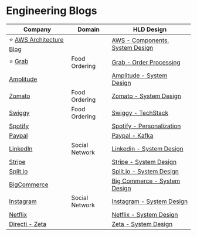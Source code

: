 # Engineering Blogs

| Company                                                                    | Domain         | HLD Design                                                                                                      |
|----------------------------------------------------------------------------|----------------|-----------------------------------------------------------------------------------------------------------------|
| :star: [AWS Architecture Blog](https://aws.amazon.com/blogs/architecture/) |                | [AWS - Components, System Design](src/2_AWSComponents/Readme.md)                                                |
| :star: [Grab](https://engineering.grab.com/)                               | Food Ordering  | [Grab - Order Processing](src/3_HLDDesignProblems/FoodOrderingZomatoSwiggyDesign/GrabTechStack/Readme.md)       |
| [Amplitude](https://amplitude.com/blog)                                    |                | [Amplitude - System Design](src/3_HLDDesignProblems/AmplitudeSystemDesign/Readme.md)                            |
| [Zomato](https://blog.zomato.com/author/engineering)                       | Food Ordering  | [Zomato - System Design](src/3_HLDDesignProblems/FoodOrderingZomatoSwiggyDesign/Readme.md)                      |
| [Swiggy](https://bytes.swiggy.com/)                                        | Food Ordering  | [Swiggy - TechStack](src/3_HLDDesignProblems/FoodOrderingZomatoSwiggyDesign/SwiggyTechStack.md)                 |
| [Spotify](https://engineering.atspotify.com/)                              |                | [Spotify - Personalization](src/3_HLDDesignProblems/PersonalizationSpotify/Readme.md)                           |
| [Paypal](https://medium.com/paypal-tech)                                   |                | [Paypal - Kafka](src/3_HLDDesignProblems/PaypalSystemDesign/Readme.md)                                          |
| [LinkedIn](https://engineering.linkedin.com/)                              | Social Network | [Linkedin - System Design](src/3_HLDDesignProblems/SocialNetworkFacebookInstagramDesign/LinkedInTechStack.md)   |
| [Stripe](https://stripe.com/blog/engineering)                              |                | [Stripe - System Design](src/3_HLDDesignProblems/StripeSystemDesign/Readme.md)                                  |
| [Split.io](https://www.split.io/blog)                                      |                | [Split.io - System Design](src/3_HLDDesignProblems/SplitSystemDesign/Readme.md)                                 |
| [BigCommerce](https://www.bigeng.io/)                                      |                | [Big Commerce - System Design](src/3_HLDDesignProblems/BigCommerce/Readme.md)                                   |
| [Instagram](https://medium.com/@InstagramEng)                              | Social Network | [Instagram - System Design](src/3_HLDDesignProblems/SocialNetworkFacebookInstagramDesign/InstagramTechStack.md) |
| [Netflix](https://netflixtechblog.com/)                                    |                | [Netflix - System Design](src/3_HLDDesignProblems/NetflixSystemDesign/Readme.md)                                |
| [Directi - Zeta](https://engineering.zeta.tech)                            |                | [Zeta - System Design](src/3_HLDDesignProblems/ZetaSystemDesign/Readme.md)                                      |